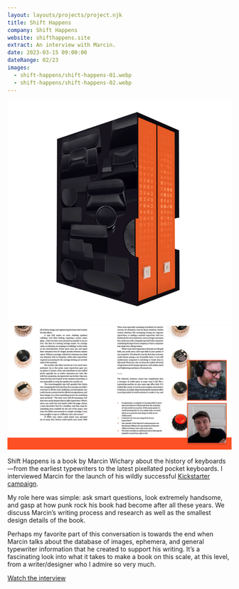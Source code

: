 ```yaml
---
layout: layouts/projects/project.njk
title: Shift Happens
company: Shift Happens
website: shifthappens.site
extract: An interview with Marcin.
date: 2023-03-15 09:00:00
dateRange: 02/23
images:
  - shift-happens/shift-happens-01.webp
  - shift-happens/shift-happens-02.webp
---
```


<div class="carousel columns-7-13">
  <a href="/images/projects/shift-happens/shift-happens-02.webp">
    <img src="/images/projects/shift-happens/shift-happens-02.webp" alt="A photograph of the physical book"/>
  </a>
  <a href="/images/projects/shift-happens/shift-happens-01.webp">
    <img src="/images/projects/shift-happens/shift-happens-01.webp" alt="A screenshot of Marcin and I laughing at some nerdy book thing"/>
  </a>
</div>

<div class="columns-1-7">

<p class="intro">Shift Happens is a book by Marcin Wichary about the history of keyboards—from the earliest typewriters to the latest pixellated pocket keyboards. I interviewed Marcin for the launch of his wildly successful <a href="https://www.kickstarter.com/projects/mwichary/shift-happens">Kickstarter campaign</a>.</p>

My role here was simple: ask smart questions, look extremely handsome, and gasp at how punk rock his book had become after all these years. We discuss Marcin’s writing process and research as well as the smallest design details of the book.

Perhaps my favorite part of this conversation is towards the end when Marcin talks about the database of images, ephemera, and general typewriter information that he created to support his writing. It’s a fascinating look into what it takes to make a book on this scale, at this level, from a writer/designer who I admire so very much.

[Watch the interview](https://www.youtube.com/watch?v=ktIuUa0uf7E)

</div>
